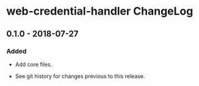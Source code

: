 # web-credential-handler ChangeLog

## 0.1.0 - 2018-07-27

### Added
- Add core files.

- See git history for changes previous to this release.
